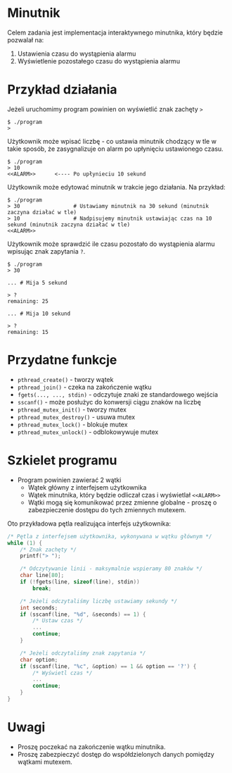 # Minutnik

Celem zadania jest implementacja interaktywnego minutnika, który będzie pozwalał
na:

1. Ustawienia czasu do wystąpienia alarmu
2. Wyświetlenie pozostałego czasu do wystąpienia alarmu

# Przykład działania

Jeżeli uruchomimy program powinien on wyświetlić znak zachęty `>`

```
$ ./program
> 
```

Użytkownik może wpisać liczbę - co ustawia minutnik chodzący w tle w takie sposób,
że zasygnalizuje on alarm po upłynięciu ustawionego czasu.

```
$ ./program
> 10
<<ALARM>>      <---- Po upłynieciu 10 sekund
```

Użytkownik może edytować minutnik w trakcie jego działania. Na przykład:

```
$ ./program
> 30                 # Ustawiamy minutnik na 30 sekund (minutnik zaczyna działać w tle)
> 10                 # Nadpisujemy minutnik ustawiając czas na 10 sekund (minutnik zaczyna działać w tle)
<<ALARM>>            
```

Użytkownik może sprawdzić ile czasu pozostało do wystąpienia alarmu wpisując
znak zapytania `?`.

```
$ ./program
> 30

... # Mija 5 sekund

> ?
remaining: 25

... # Mija 10 sekund

> ?
remaining: 15
```

# Przydatne funkcje

- `pthread_create()` - tworzy wątek
- `pthread_join()` - czeka na zakończenie wątku
- `fgets(..., ..., stdin)` - odczytuje znaki ze standardowego wejścia
- `sscanf()` - może posłużyc do konwersji ciągu znaków na liczbę
- `pthread_mutex_init()` - tworzy mutex
- `pthread_mutex_destroy()` - usuwa mutex
- `pthread_mutex_lock()` - blokuje mutex
- `pthread_mutex_unlock()` - odblokowywuje mutex

# Szkielet programu

- Program powinien zawierać 2 wątki
  - Wątek główny z interfejsem użytkownika
  - Wątek minutnika, który będzie odliczał czas i wyświetlał `<<ALARM>>`
  - Wątki mogą się komunikować przez zmienne globalne - proszę o zabezpieczenie
    dostępu do tych zmiennych mutexem.

Oto przykładowa pętla realizująca interfejs użytkownika:

```c
/* Pętla z interfejsem użytkownika, wykonywana w wątku głównym */
while (1) {
	/* Znak zachęty */
	printf("> ");

	/* Odczytywanie linii - maksymalnie wspieramy 80 znaków */
	char line[80];
	if (!fgets(line, sizeof(line), stdin))
		break;

	/* Jeżeli odczytaliśmy liczbę ustawiamy sekundy */
	int seconds;
	if (sscanf(line, "%d", &seconds) == 1) {
		/* Ustaw czas */
		...
		continue;
	}

	/* Jeżeli odczytaliśmy znak zapytania */
	char option;
	if (sscanf(line, "%c", &option) == 1 && option == '?') {
		/* Wyświetl czas */
		...
		continue;
	}
}
```

# Uwagi

- Proszę poczekać na zakończenie wątku minutnika.
- Proszę zabezpieczyć dostęp do współdzielonych danych pomiędzy wątkami mutexem.
